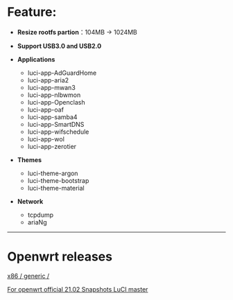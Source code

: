 # Feature:
- **Resize rootfs partion**：104MB -> 1024MB
- **Support USB3.0 and USB2.0**

- **Applications**
    - luci-app-AdGuardHome
    - luci-app-aria2
    - luci-app-mwan3
    - luci-app-nlbwmon
    - luci-app-Openclash
    - luci-app-oaf
    - luci-app-samba4
    - luci-app-SmartDNS
    - luci-app-wifschedule
    - luci-app-wol
    - luci-app-zerotier

- **Themes**
    - luci-theme-argon
    - luci-theme-bootstrap
    - luci-theme-material

- **Network**
    - tcpdump
    - ariaNg
---
# Openwrt releases 
[ x86 / generic / ](https://downloads.openwrt.org/releases/21.02.1/targets/x86/generic/)

[For openwrt official 21.02 Snapshots LuCI master](https://github.com/jerrykuku/luci-theme-argon/releases/tag/v2.2.9)

